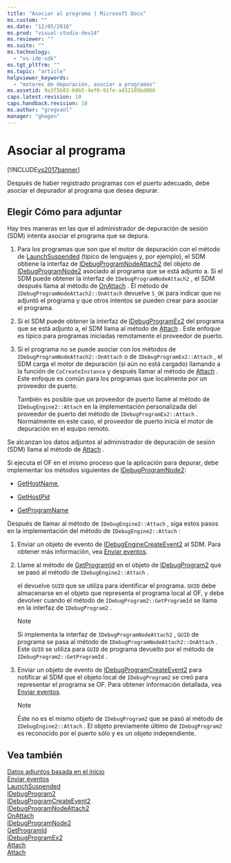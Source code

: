 ```yaml
---
title: "Asociar al programa | Microsoft Docs"
ms.custom: ""
ms.date: "12/05/2016"
ms.prod: "visual-studio-dev14"
ms.reviewer: ""
ms.suite: ""
ms.technology: 
  - "vs-ide-sdk"
ms.tgt_pltfrm: ""
ms.topic: "article"
helpviewer_keywords: 
  - "motores de depuración, asociar a programas"
ms.assetid: 9a3f5b83-60b5-4ef0-91fe-a432105bd066
caps.latest.revision: 10
caps.handback.revision: 10
ms.author: "gregvanl"
manager: "ghogen"
---
```

# Asociar al programa
[!INCLUDE[vs2017banner](../../code-quality/includes/vs2017banner.md)]

Después de haber registrado programas con el puerto adecuado, debe asociar el depurador al programa que desea depurar.  
  
## Elegir Cómo para adjuntar  
 Hay tres maneras en las que el administrador de depuración de sesión \(SDM\) intenta asociar el programa que se depura.  
  
1.  Para los programas que son que el motor de depuración con el método de [LaunchSuspended](../../extensibility/debugger/reference/idebugenginelaunch2-launchsuspended.md) \(típico de lenguajes y, por ejemplo\), el SDM obtiene la interfaz de [IDebugProgramNodeAttach2](../../extensibility/debugger/reference/idebugprogramnodeattach2.md) del objeto de [IDebugProgramNode2](../../extensibility/debugger/reference/idebugprogramnode2.md) asociado al programa que se está adjunto a.  Si el SDM puede obtener la interfaz de `IDebugProgramNodeAttach2` , el SDM después llama al método de [OnAttach](../../extensibility/debugger/reference/idebugprogramnodeattach2-onattach.md) .  El método de `IDebugProgramNodeAttach2::OnAttach` devuelve `S_OK` para indicar que no adjuntó el programa y que otros intentos se pueden crear para asociar el programa.  
  
2.  Si el SDM puede obtener la interfaz de [IDebugProgramEx2](../../extensibility/debugger/reference/idebugprogramex2.md) del programa que se está adjunto a, el SDM llama al método de [Attach](../../extensibility/debugger/reference/idebugprogramex2-attach.md) .  Este enfoque es típico para programas iniciadas remotamente el proveedor de puerto.  
  
3.  Si el programa no se puede asociar con los métodos de `IDebugProgramNodeAttach2::OnAttach` o de `IDebugProgramEx2::Attach` , el SDM carga el motor de depuración \(si aún no está cargado\) llamando a la función de `CoCreateInstance` y después llamar al método de [Attach](../../extensibility/debugger/reference/idebugengine2-attach.md) .  Este enfoque es común para los programas que localmente por un proveedor de puerto.  
  
     También es posible que un proveedor de puerto llame al método de `IDebugEngine2::Attach` en la implementación personalizada del proveedor de puerto del método de `IDebugProgramEx2::Attach` .  Normalmente en este caso, el proveedor de puerto inicia el motor de depuración en el equipo remoto.  
  
 Se alcanzan los datos adjuntos al administrador de depuración de sesión \(SDM\) llama al método de [Attach](../../extensibility/debugger/reference/idebugengine2-attach.md) .  
  
 Si ejecuta el OF en el mismo proceso que la aplicación para depurar, debe implementar los métodos siguientes de [IDebugProgramNode2](../../extensibility/debugger/reference/idebugprogramnode2.md):  
  
-   [GetHostName](../../extensibility/debugger/reference/idebugprogramnode2-gethostname.md),  
  
-   [GetHostPid](../../extensibility/debugger/reference/idebugprogramnode2-gethostpid.md)  
  
-   [GetProgramName](../../extensibility/debugger/reference/idebugprogramnode2-getprogramname.md)  
  
 Después de llamar al método de `IDebugEngine2::Attach` , siga estos pasos en la implementación del método de `IDebugEngine2::Attach` :  
  
1.  Enviar un objeto de evento de [IDebugEngineCreateEvent2](../../extensibility/debugger/reference/idebugenginecreateevent2.md) al SDM.  Para obtener más información, vea [Enviar eventos](../../extensibility/debugger/sending-events.md).  
  
2.  Llame al método de [GetProgramId](../../extensibility/debugger/reference/idebugprogram2-getprogramid.md) en el objeto de [IDebugProgram2](../../extensibility/debugger/reference/idebugprogram2.md) que se pasó al método de `IDebugEngine2::Attach` .  
  
     el devuelve `GUID` que se utiliza para identificar el programa.  `GUID` debe almacenarse en el objeto que representa el programa local al OF, y debe devolver cuando el método de `IDebugProgram2::GetProgramId` se llama en la interfaz de `IDebugProgram2` .  
  
    > [!NOTE]
    >  Si implementa la interfaz de `IDebugProgramNodeAttach2` , `GUID` de programa se pasa al método de `IDebugProgramNodeAttach2::OnAttach` .  Este `GUID` se utiliza para `GUID` de programa devuelto por el método de `IDebugProgram2::GetProgramId` .  
  
3.  Enviar un objeto de evento de [IDebugProgramCreateEvent2](../../extensibility/debugger/reference/idebugprogramcreateevent2.md) para notificar al SDM que el objeto local de `IDebugProgram2` se creó para representar el programa se OF.  Para obtener información detallada, vea [Enviar eventos](../../extensibility/debugger/sending-events.md).  
  
    > [!NOTE]
    >  Éste no es el mismo objeto de `IDebugProgram2` que se pasó al método de `IDebugEngine2::Attach` .  El objeto previamente último de `IDebugProgram2` es reconocido por el puerto sólo y es un objeto independiente.  
  
## Vea también  
 [Datos adjuntos basada en el inicio](../../extensibility/debugger/launch-based-attachment.md)   
 [Enviar eventos](../../extensibility/debugger/sending-events.md)   
 [LaunchSuspended](../../extensibility/debugger/reference/idebugenginelaunch2-launchsuspended.md)   
 [IDebugProgram2](../../extensibility/debugger/reference/idebugprogram2.md)   
 [IDebugProgramCreateEvent2](../../extensibility/debugger/reference/idebugprogramcreateevent2.md)   
 [IDebugProgramNodeAttach2](../../extensibility/debugger/reference/idebugprogramnodeattach2.md)   
 [OnAttach](../../extensibility/debugger/reference/idebugprogramnodeattach2-onattach.md)   
 [IDebugProgramNode2](../../extensibility/debugger/reference/idebugprogramnode2.md)   
 [GetProgramId](../../extensibility/debugger/reference/idebugprogram2-getprogramid.md)   
 [IDebugProgramEx2](../../extensibility/debugger/reference/idebugprogramex2.md)   
 [Attach](../../extensibility/debugger/reference/idebugprogramex2-attach.md)   
 [Attach](../../extensibility/debugger/reference/idebugengine2-attach.md)